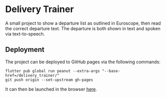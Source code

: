 # Delivery Trainer

A small project to show a departure list as outlined in Euroscope, then read the correct departure text. The departure is both shown in text and spoken via text-to-speech.

## Deployment

The project can be deployed to GitHub pages via the following commands:

```
flutter pub global run peanut --extra-args "--base-href=/delivery_trainer/"
git push origin --set-upstream gh-pages
```

It can then be launched in the browser [here](https://tigloo.github.io/delivery_trainer/).
